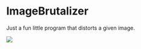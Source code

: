# ImageBrutalizer

Just a fun little program that distorts a given image.

![](https://i.imgur.com/v0aZ3hI.png)
